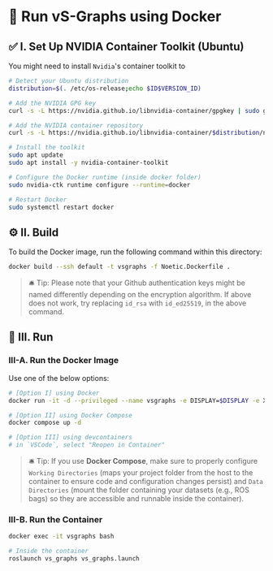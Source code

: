 # 🚀 Run vS-Graphs using Docker

## ✅ I. Set Up NVIDIA Container Toolkit (Ubuntu)

You might need to install `Nvidia`'s container toolkit to

```bash
# Detect your Ubuntu distribution
distribution=$(. /etc/os-release;echo $ID$VERSION_ID)

# Add the NVIDIA GPG key
curl -s -L https://nvidia.github.io/libnvidia-container/gpgkey | sudo gpg --dearmor -o /usr/share/keyrings/nvidia-container-toolkit-keyring.gpg

# Add the NVIDIA container repository
curl -s -L https://nvidia.github.io/libnvidia-container/$distribution/nvidia-container-toolkit.list | sed 's#deb https://#deb [signed-by=/usr/share/keyrings/nvidia-container-toolkit-keyring.gpg] https://#g' | sudo tee /etc/apt/sources.list.d/nvidia-container-toolkit.list

# Install the toolkit
sudo apt update
sudo apt install -y nvidia-container-toolkit

# Configure the Docker runtime (inside docker folder)
sudo nvidia-ctk runtime configure --runtime=docker

# Restart Docker
sudo systemctl restart docker
```

## ⚙️ II. Build

To build the Docker image, run the following command within this directory:

```bash
docker build --ssh default -t vsgraphs -f Noetic.Dockerfile .
```

> 🛎️ Tip: Please note that your Github authentication keys might be named differently depending on the encryption algorithm. If above does not work, try replacing `id_rsa` with `id_ed25519`, in the above command.

## 🚀 III. Run

### III-A. Run the Docker Image

Use one of the below options:

```bash
# [Option I] using Docker
docker run -it -d --privileged --name vsgraphs -e DISPLAY=$DISPLAY -e XAUTHORITY=$XAUTHORITY -v /tmp/.X11-unix:/tmp/.X11-unix -v $XAUTHORITY:$XAUTHORITY vsgraphs

# [Option II] using Docker Compose
docker compose up -d

# [Option III] using devcontainers
# in `VSCode`, select "Reopen in Container"
```

> 🛎️ Tip: If you use **Docker Compose**, make sure to properly configure `Working Directories` (maps your project folder from the host to the container to ensure code and configuration changes persist) and `Data Directories` (mount the folder containing your datasets (e.g., ROS bags) so they are accessible and runnable inside the container).

### III-B. Run the Container

```bash
docker exec -it vsgraphs bash

# Inside the container
roslaunch vs_graphs vs_graphs.launch
```
